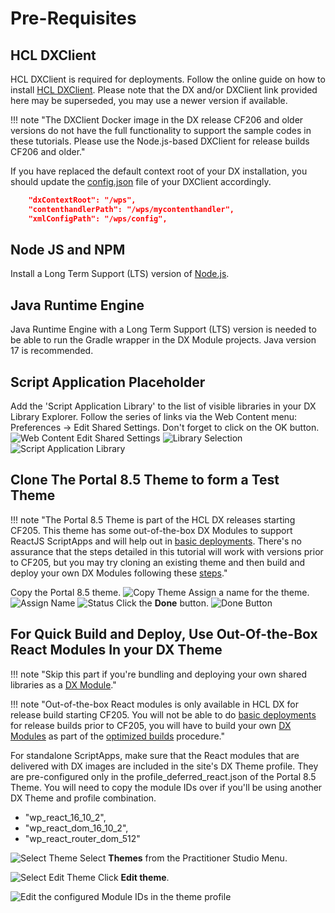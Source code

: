# Pre-Requisites

## HCL DXClient

HCL DXClient is required for deployments. Follow the online guide on how to install [HCL DXClient](../../../extend_dx/development_tools/dxclient/index.md). Please note that the DX and/or DXClient link provided here may be superseded, you may use a newer version if available. 

!!! note "The DXClient Docker image in the DX release CF206 and older versions do not have the full functionality to support the sample codes in these tutorials. Please use the Node.js-based DXClient for release builds CF206 and older."

If you have replaced the default context root of your DX installation, you should update the [config.json](../../../extend_dx/development_tools/dxclient/index.md#dxclient-installation-configuration) file of your DXClient accordingly.

   ```json
       "dxContextRoot": "/wps",
       "contenthandlerPath": "/wps/mycontenthandler",
       "xmlConfigPath": "/wps/config",
   ```
## Node JS and NPM
Install a Long Term Support (LTS) version of [Node.js](https://nodejs.org/en/download/).


## Java Runtime Engine

Java Runtime Engine with a Long Term Support (LTS) version is needed to be able to run the Gradle wrapper in the DX Module projects. Java version 17 is recommended.


## Script Application Placeholder

Add the 'Script Application Library' to the list of visible libraries in your DX Library Explorer. Follow the series of links via the Web Content menu: Preferences -> Edit Shared Settings. Don't forget to click on the OK button.  
  ![Web Content Edit Shared Settings](images/01WebContentEditSharedSettings.png)
  ![Library Selection](images/02LibrarySelection.png)
  ![Script Application Library](images/03ScriptApplicationLibrary.png)

## Clone The Portal 8.5 Theme to form a Test Theme 
!!! note "The Portal 8.5 Theme is part of the HCL DX releases starting CF205. This theme has some out-of-the-box DX Modules to support ReactJS ScriptApps and will help out in [basic deployments](how_to/01_basic_deployments.md). There's no assurance that the steps detailed in this tutorial will work with versions prior to CF205, but you may try cloning an existing theme and then build and deploy your own DX Modules following these [steps](how_to/02_dependencies_as_module.md)."

Copy the Portal 8.5 theme.
  ![Copy Theme](images/04CopyToTheme1.png)
Assign a name for the theme.
  ![Assign Name](images/04CopyToTheme2.png)
  ![Status](images/04CopyToTheme3.png)
Click the **Done** button.
  ![Done Button](images/04CopyToTheme4.png)

## For Quick Build and Deploy, Use Out-Of-the-Box React Modules In your DX Theme 

!!! note "Skip this part if you're bundling and deploying your own shared libraries as a [DX Module](common-setup/optimized-scriptapps/dependencies_as_module.md)."

!!! note "Out-of-the-box React modules is only available in HCL DX for release build starting CF205. You will not be able to do [basic deployments](how_to/01_basic_deployments.md) for release builds prior to CF205, you will have to build your own [DX Modules](common-setup/optimized-scriptapps/dependencies_as_module.md) as part of the [optimized builds](how_to/04_apps_sharing_dependencies.md) procedure."

For standalone ScriptApps, make sure that the React modules that are delivered with DX images are included in the site's DX Theme profile. They are pre-configured only in the profile_deferred_react.json of the Portal 8.5 Theme. You will need to copy the module IDs over if you'll be using another DX Theme and profile combination. 

- "wp_react_16_10_2",
- "wp_react_dom_16_10_2",
- "wp_react_router_dom_512"


![Select Theme](./images/04Themes.png)
Select **Themes** from the Practitioner Studio Menu.

![Select Edit Theme](./images/05EditTheme.png)
Click **Edit theme**.

![Edit the configured Module IDs in the theme profile](./images/06ModuleIDs.png)
